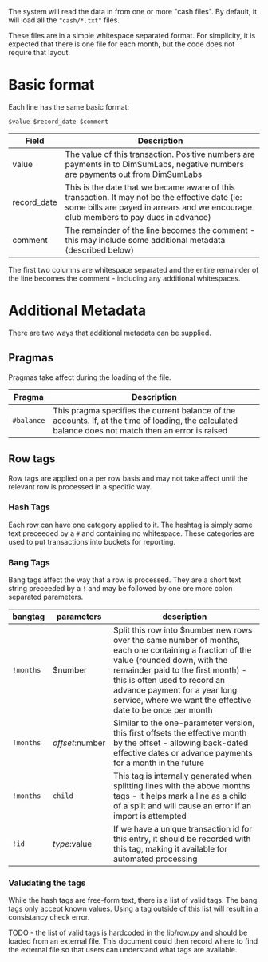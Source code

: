 The system will read the data in from one or more "cash files".  By default,
it will load all the `"cash/*.txt"` files.

These files are in a simple whitespace separated format.  For simplicity, it
is expected that there is one file for each month, but the code does not
require that layout.

# Basic format

Each line has the same basic format:

```
$value $record_date $comment
```

| Field | Description |
| ----- | ----------- |
| value | The value of this transaction.  Positive numbers are payments in to DimSumLabs, negative numbers are payments out from DimSumLabs |
| record_date | This is the date that we became aware of this transaction.  It may not be the effective date (ie: some bills are payed in arrears and we encourage club members to pay dues in advance) |
| comment | The remainder of the line becomes the comment - this may include some additional metadata (described below)

The first two columns are whitespace separated and the entire remainder of
the line becomes the comment - including any additional whitespaces.

# Additional Metadata

There are two ways that additional metadata can be supplied.

## Pragmas

Pragmas take affect during the loading of the file.

| Pragma | Description |
| ------ | ----------- |
| `#balance` | This pragma specifies the current balance of the accounts.  If, at the time of loading, the calculated balance does not match then an error is raised |

## Row tags

Row tags are applied on a per row basis and may not take affect until the
relevant row is processed in a specific way.

### Hash Tags

Each row can have one category applied to it.  The hashtag is simply some
text preceeded by a `#` and containing no whitespace.  These categories are
used to put transactions into buckets for reporting.


### Bang Tags

Bang tags affect the way that a row is processed.  They are a short text
string preceeded by a `!` and may be followed by one ore more colon separated
parameters.

| bangtag | parameters | description |
| ------- | ---------- | ----------- |
| `!months` | $number | Split this row into $number new rows over the same number of months, each one containing a fraction of the value (rounded down, with the remainder paid to the first month) - this is often used to record an advance payment for a year long service, where we want the effective date to be once per month |
| `!months` | $offset:$number | Similar to the one-parameter version, this first offsets the effective month by the offset - allowing back-dated effective dates or advance payments for a month in the future |
| `!months` | `child` | This tag is internally generated when splitting lines with the above months tags - it helps mark a line as a child of a split and will cause an error if an import is attempted |
| `!id` | $type:$value | If we have a unique transaction id for this entry, it should be recorded with this tag, making it available for automated processing |

### Valudating the tags

While the hash tags are free-form text, there is a list of valid tags.  The
bang tags only accept known values.  Using a tag outside of this list will
result in a consistancy check error.

TODO - the list of valid tags is hardcoded in the lib/row.py and should be
loaded from an external file.  This document could then record where to find
the external file so that users can understand what tags are available.

